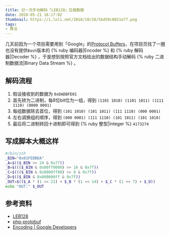 ```yaml
---
title: 记一次手动解码「LEB128」压缩数据
date: 2018-05-21 16:17:02
thumbnail: https://i.loli.net/2018/10/28/5bd59c0021e77.png
tags:
- 算法
---
```

几天前因为一个项目需要用到「Google」的[Protocol Buffers](https://developers.google.com/protocol-buffers/)，在项目页找了一圈也没有提供`Bash`版本的 {% ruby 编码器|Encoder %} 和 {% ruby 解码器|Decoder %} ，于是想到按照官方文档给出的数据结构手动解码 {% ruby 二进制数据流|Binary Data Stream %} 。

<!-- more -->

## 解码流程

1. 假设接收到的数据为 `0xDADBFE01`
2. 首先转为二进制，每8位bit位为一组，得到 `(1101 1010) (1101 1011) (1111 1110) (0000 0001)`
3. 每组数据除去首位，得到 `(101 1010) (101 1011) (111 1110) (000 0001)`
4. 左右调换组的顺序，得到 `(000 0001) (111 1110) (101 1011) (101 1010)`
5. 最后将二进制转回十进制即可得到 {% ruby 整型|Integer %} `4173274`

## 写成脚本大概这样

```bash
#/bin/zsh
_BIN="0x01FEDBDA"
_A=$(($_BIN >> 24 & 0x7f))
_B=$((($_BIN & 0x00ff0000) >> 16 & 0x7f))
_C=$((($_BIN & 0x0000ff00) >> 8 & 0x7f))
_D=$(($_BIN & 0x000000ff & 0x7f))
_OUT=$(($_A * (1 << 21) + $_B * (1 << 14) + $_C * (1 << 7) + $_D))
echo "OUT:" $_OUT
```

## 参考资料
+ [LEB128](https://en.wikipedia.org/wiki/LEB128)
+ [php-protobuf](https://github.com/allegro/php-protobuf/)
+ [Encoding | Google Developers](https://developers.google.com/protocol-buffers/docs/encoding)
